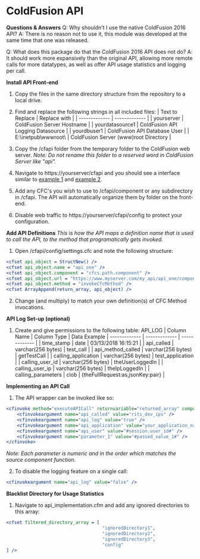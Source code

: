 # ColdFusion API

**Questions & Answers**
Q: Why shouldn't I use the native ColdFusion 2016 API?
A: There is no reason not to use it, this module was developed at the same time that one was released.

Q: What does this package do that the ColdFusion 2016 API does not do?
A: It should work more expansively than the original API, allowing more remote calls for more datatypes, as well as offer API usage statistics and logging per call.

**Install API Front-end**
1) Copy the files in the same directory structure from the repository to a local drive.

2) Find and replace the following strings in all included files:
| Text to Replace  | Replace with |
| ------------- | ------------- |
| yourserver | ColdFusion Server Hostname |
| yourdatasource1 | ColdFusion API Logging Datasource |
| yourdbuser1 | ColdFusion API Database User |
| E:\inetpub\wwwroot\ | ColdFusion Server (www)root Directory |

3) Copy the /cfapi folder from the temporary folder to the ColdFusion web server. 
*Note: Do not rename this folder to a reserved word in ColdFusion Server like "api".*

4) Navigate to https://yourserver/cfapi and you should see a interface similar to <a href="http://htmlpreview.github.io/?https://github.com/ravenmyst/ColdFusion-API/blob/master/cfapi/documentation/screenshot1.png" target="_blank">example 1</a> and <a href="http://htmlpreview.github.io/?https://github.com/ravenmyst/ColdFusion-API/blob/master/cfapi/documentation/screenshot1.png" target="_blank">example 2</a>.

5) Add any CFC's you wish to use to /cfapi/component or any subdirectory in /cfapi. The API will automatically organize them by folder on the front-end.

6) Disable web traffic to https://yourserver/cfapi/config to protect your configuration.

**Add API Definitions**
*This is how the API maps a definition name that is used to call the API, to the method that programatically gets invoked.*

1) Open /cfapi/config/settings.cfc and note the following structure:
```ColdFusion
<cfset api_object = StructNew() />
<cfset api_object.name = "api_one" />
<cfset api_object.component = "cfcs.path.component" />
<cfset api_object.url = "https://www.myserver.com/my_api/api_one/component.cfc?WSDL" />
<cfset api_object.method = "invokeCfcMethod" />
<cfset ArrayAppend(return_array, api_object) />
```

2) Change (and multiply) to match your own definition(s) of CFC Method invocations.

**API Log Set-up (optional)**
1) Create and give permissions to the following table: API_LOG
| Column Name  | Column Type | Data Example
| ------------- | ------------- | ------------- |
| time_stamp | date | 03/13/2018 16:15:21 |
| api_called | varchar(256 bytes) | test_call |
| api_method_called | varchar(256 bytes) | getTestCall |
| calling_application | varchar(256 bytes) | test_application |
| calling_user_id | varchar(256 bytes) | theUserLoggedIn |
| calling_user_ip | varchar(256 bytes) | theIpLoggedIn |
| calling_parameters | clob | {theFullRequest:as,jsonKey:pair} |

**Implementing an API Call**
1) The API wrapper can be invoked like so:
```ColdFusion
<cfinvoke method="executeAPICall" returnvariable="returned_array" component="cfapi.components.yourcomponent">
    <cfinvokeargument name="api_called" value="rits_dev_ips" />
    <cfinvokeargument name="api_log" value="true" />
    <cfinvokeargument name="api_application" value="your_application_name" />
    <cfinvokeargument name="api_user" value="#session.user_id#" />
    <cfinvokeargument name="parameter_1" value="#passed_value_1#" />
</cfinvoke>
```
*Note: Each parameter is numeric and in the order which matches the source component function.*

2) To disable the logging feature on a single call:
```ColdFusion
<cfinvokeargument name="api_log" value="false" />
```

**Blacklist Directory for Usage Statistics**
1) Navigate to api_implementation.cfm and add any ignored directories to this array:
```ColdFusion
<cfset filtered_directory_array = [
                                    "ignoredDirectory1",
                                    "ignoredDirectory2",
                                    "ignoredDirectory3",
                                    "config"
] />
```
